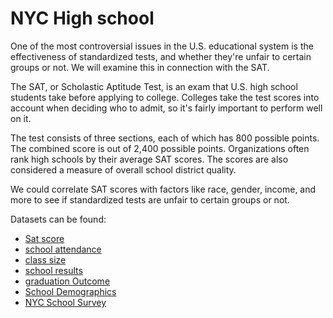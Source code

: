 # NYC High school

One of the most controversial issues in the U.S. educational system is the effectiveness of standardized tests, and whether they're unfair to certain groups or not. We will examine this in connection with the SAT.

The SAT, or Scholastic Aptitude Test, is an exam that U.S. high school students take before applying to college. Colleges take the test scores into account when deciding who to admit, so it's fairly important to perform well on it.

The test consists of three sections, each of which has 800 possible points. The combined score is out of 2,400 possible points. Organizations often rank high schools by their average SAT scores. The scores are also considered a measure of overall school district quality.

We could correlate SAT scores with factors like race, gender, income, and more to see if standardized tests are unfair to certain groups or not.

Datasets can be found:
* [Sat score](https://data.cityofnewyork.us/Education/2012-SAT-Results/f9bf-2cp4)
* [school attendance](https://data.cityofnewyork.us/Education/2010-2011-School-Attendance-and-Enrollment-Statist/7z8d-msnt)
* [class size](https://data.cityofnewyork.us/Education/2010-2011-Class-Size-School-level-detail/urz7-pzb3)
* [school results](https://data.cityofnewyork.us/Education/2010-AP-College-Board-School-Level-Results/itfs-ms3e)
* [graduation Outcome](https://data.cityofnewyork.us/Education/2005-2010-Graduation-Outcomes-School-Level/vh2h-md7a)
* [School Demographics](https://data.cityofnewyork.us/Education/2006-2012-School-Demographics-and-Accountability-S/ihfw-zy9j)
* [NYC School Survey](https://data.cityofnewyork.us/Education/2011-NYC-School-Survey/mnz3-dyi8)